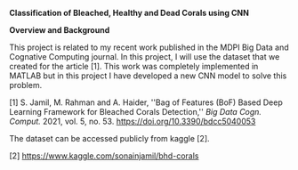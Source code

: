 **Classification of Bleached, Healthy and Dead Corals using CNN**

**Overview and Background**

This project is related to my recent work published in the MDPI Big Data and Cognative Computing journal. In this project, I will use the dataset that we created for the article [1]. This work was completely implemented in MATLAB but in this project I have developed a new CNN model to solve this problem.

[1] S. Jamil, M. Rahman and A. Haider, ''Bag of Features (BoF) Based Deep Learning Framework for Bleached Corals Detection,'' *Big Data Cogn. Comput.* 2021, vol. 5, no. 53. https://doi.org/10.3390/bdcc5040053

The dataset can be accessed publicly from kaggle [2].

[2] https://www.kaggle.com/sonainjamil/bhd-corals
